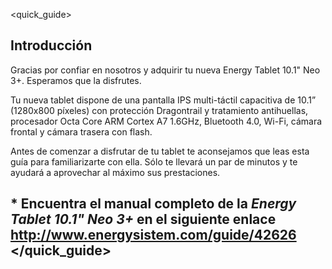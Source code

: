 <quick_guide>
## Introducción

Gracias por confiar en nosotros y adquirir tu nueva Energy Tablet 10.1" Neo 3+. Esperamos que la disfrutes.

Tu nueva tablet dispone de una pantalla IPS multi-táctil capacitiva de 10.1” (1280x800 píxeles) con protección Dragontrail y tratamiento antihuellas, procesador Octa Core ARM Cortex A7 1.6GHz, Bluetooth 4.0, Wi-Fi, cámara frontal y cámara trasera con flash.

Antes de comenzar a disfrutar de tu tablet te aconsejamos que leas esta guía para familiarizarte con ella. Sólo te llevará un par de minutos y te ayudará a aprovechar al máximo sus prestaciones.

## <unique> * Encuentra el manual completo de la *Energy Tablet 10.1" Neo 3+* en el siguiente enlace  http://www.energysistem.com/guide/42626 </unique> </quick_guide>

